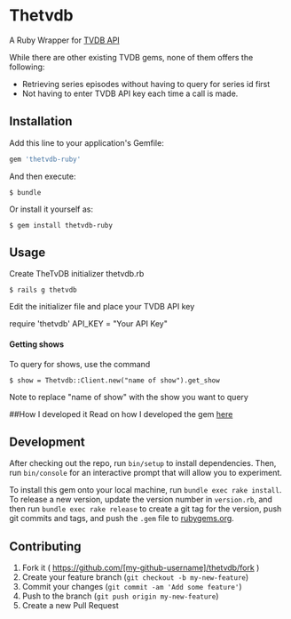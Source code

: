 # Thetvdb

A Ruby Wrapper for [TVDB API](http://thetvdb.com/wiki/index.php?title=Programmers_API)

While there are other existing TVDB gems, none of them offers the following:
* Retrieving series episodes without having to query for series id first
* Not having to enter TVDB API key each time a call is made.

## Installation

Add this line to your application's Gemfile:

```ruby
gem 'thetvdb-ruby'
```

And then execute:

    $ bundle

Or install it yourself as:

    $ gem install thetvdb-ruby

## Usage

Create TheTvDB initializer thetvdb.rb

    $ rails g thetvdb

Edit the initializer file and place your TVDB API key

require 'thetvdb'
API_KEY = "Your API Key"

#### Getting shows
To query for shows, use the command

    $ show = Thetvdb::Client.new("name of show").get_show

Note to replace "name of show" with the show you want to query

##How I developed it
Read on how I developed the gem [here]()

## Development

After checking out the repo, run `bin/setup` to install dependencies. Then, run `bin/console` for an interactive prompt that will allow you to experiment.

To install this gem onto your local machine, run `bundle exec rake install`. To release a new version, update the version number in `version.rb`, and then run `bundle exec rake release` to create a git tag for the version, push git commits and tags, and push the `.gem` file to [rubygems.org](https://rubygems.org).

## Contributing

1. Fork it ( https://github.com/[my-github-username]/thetvdb/fork )
2. Create your feature branch (`git checkout -b my-new-feature`)
3. Commit your changes (`git commit -am 'Add some feature'`)
4. Push to the branch (`git push origin my-new-feature`)
5. Create a new Pull Request
